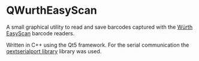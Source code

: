 

QWurthEasyScan
================================

A small graphical utility to read and save barcodes captured with the [Würth EasyScan](http://www.servicesupply.com/web/en/wis/geschaeftsbereiche/cps_ecommerce/scannergesttztebestellsysteme/scannen.php) barcode readers.

Written in C++ using the Qt5 framework.
For the serial communication the [qextserialport library](http://code.google.com/p/qextserialport/) library was used.
